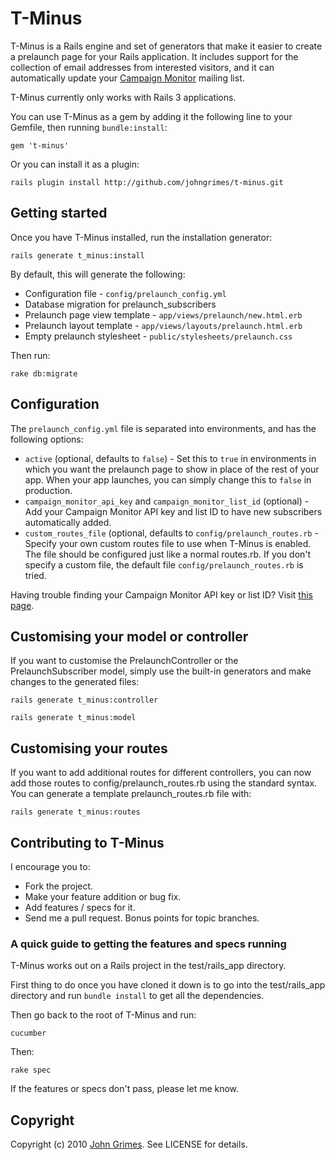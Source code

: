 # T-Minus

T-Minus is a Rails engine and set of generators that make it easier to
create a prelaunch page for your Rails application. It includes support
for the collection of email addresses from interested visitors, and it
can automatically update your [Campaign Monitor](http://www.campaignmonitor.com/) 
mailing list.

T-Minus currently only works with Rails 3 applications.

You can use T-Minus as a gem by adding it the following line to your
Gemfile, then running `bundle:install`:

    gem 't-minus'

Or you can install it as a plugin:

    rails plugin install http://github.com/johngrimes/t-minus.git

## Getting started

Once you have T-Minus installed, run the installation generator:

    rails generate t_minus:install

By default, this will generate the following:

* Configuration file - `config/prelaunch_config.yml`
* Database migration for prelaunch_subscribers
* Prelaunch page view template - `app/views/prelaunch/new.html.erb`
* Prelaunch layout template - `app/views/layouts/prelaunch.html.erb`
* Empty prelaunch stylesheet - `public/stylesheets/prelaunch.css`

Then run:

    rake db:migrate

## Configuration

The `prelaunch_config.yml` file is separated into environments, and has
the following options:

* `active` (optional, defaults to `false`) - Set this to `true` in environments in which you want the
  prelaunch page to show in place of the rest of your app. When your app
  launches, you can simply change this to `false` in production.
* `campaign_monitor_api_key` and `campaign_monitor_list_id` (optional) -
  Add your Campaign Monitor API key and list ID to have new subscribers
  automatically added. 
* `custom_routes_file` (optional, defaults to `config/prelaunch_routes.rb` - Specify your own custom routes 
  file to use when T-Minus is enabled. The file should be configured just like a normal routes.rb. If you don't
  specify a custom file, the default file `config/prelaunch_routes.rb` is tried.

Having trouble finding your Campaign Monitor API key or list ID? Visit
[this page](http://www.campaignmonitor.com/api/required/).

## Customising your model or controller

If you want to customise the PrelaunchController or the
PrelaunchSubscriber model, simply use the built-in generators and make
changes to the generated files:

    rails generate t_minus:controller

    rails generate t_minus:model


## Customising your routes

If you want to add additional routes for different controllers, you can now add 
those routes to config/prelaunch_routes.rb using the standard syntax. You can generate a
template prelaunch_routes.rb file with:

    rails generate t_minus:routes


## Contributing to T-Minus

I encourage you to:
 
* Fork the project.
* Make your feature addition or bug fix.
* Add features / specs for it.
* Send me a pull request. Bonus points for topic branches.

### A quick guide to getting the features and specs running

T-Minus works out on a Rails project in the test/rails_app directory.

First thing to do once you have cloned it down is to go into the
test/rails_app directory and run `bundle install` to get all the
dependencies.

Then go back to the root of T-Minus and run:

    cucumber

Then:

    rake spec

If the features or specs don't pass, please let me know.

## Copyright

Copyright (c) 2010 [John Grimes](http://www.smallspark.com.au/about/). See LICENSE for details.

